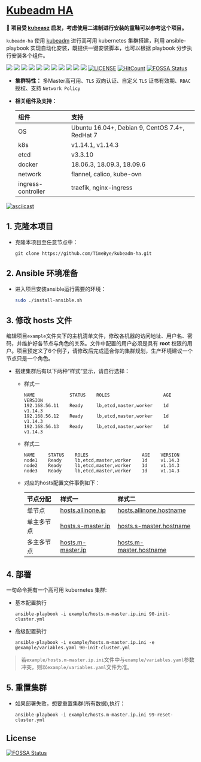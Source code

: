 [Kubeadm HA](https://github.com/TimeBye/kubeadm-ha)
=======

**🎉 项目受 [kubeasz](https://github.com/easzlab/kubeasz) 启发，考虑使用二进制进行安装的童鞋可以参考这个项目。**

`kubeadm-ha` 使用 [kubeadm](https://kubernetes.io/docs/setup/independent/install-kubeadm/) 进行高可用 kubernetes 集群搭建，利用 ansible-playbook 实现自动化安装，既提供一键安装脚本，也可以根据 playbook 分步执行安装各个组件。

[![](https://img.shields.io/badge/Mode-HA-brightgreen.svg?style=flat-square)](https://img.shields.io/badge/Mode-HA-brightgreen.svg?style=flat-square)
[![](https://img.shields.io/badge/Dist-Ubuntu16.04-yellow.svg?style=flat-square)](https://img.shields.io/badge/Dist-Ubuntu16.04-yellow.svg?style=flat-square)
[![](https://img.shields.io/badge/Dist-Debian9-yellow.svg?style=flat-square)](https://img.shields.io/badge/Dist-Debian9-yellow.svg?style=flat-square)
[![](https://img.shields.io/badge/Dist-Centos7-orange.svg?style=flat-square)](https://img.shields.io/badge/Dist-Centos7-orange.svg?style=flat-square)
[![](https://img.shields.io/badge/Dist-RedHat7-orange.svg?style=flat-square)](https://img.shields.io/badge/Dist-RedHat7-orange.svg?style=flat-square)
[![](https://img.shields.io/badge/Proxy-iptables-brightgreen.svg?style=flat-square)](https://img.shields.io/badge/Proxy-iptables-brightgreen.svg?style=flat-square)
[![](https://img.shields.io/badge/Proxy-IPVS-brightgreen.svg?style=flat-square)](https://img.shields.io/badge/Proxy-IPVS-brightgreen.svg?style=flat-square)
[![](https://img.shields.io/badge/DNS-CoreDNS-brightgreen.svg?style=flat-square)](https://img.shields.io/badge/DNS-CoreDNS-brightgreen.svg?style=flat-square)
[![](https://img.shields.io/badge/Net-Flannel-brightgreen.svg?style=flat-square)](https://img.shields.io/badge/Net-Flannel-brightgreen.svg?style=flat-square)
[![](https://img.shields.io/badge/Net-Calico-brightgreen.svg?style=flat-square)](https://img.shields.io/badge/Net-Calico-brightgreen.svg?style=flat-square)
[![](https://img.shields.io/badge/Net-KubeOVN-brightgreen.svg?style=flat-square)](https://img.shields.io/badge/Net-KubeOVN-brightgreen.svg?style=flat-square)
[![LICENSE](https://img.shields.io/badge/license-Anti%20996-blue.svg?style=flat-square)](https://github.com/TimeBye/kubeadm-ha/blob/master/LICENSE)
[![HitCount](http://hits.dwyl.io/timebye/kubeadm-ha.svg)](http://hits.dwyl.io/timebye/kubeadm-ha)
[![FOSSA Status](https://app.fossa.io/api/projects/git%2Bgithub.com%2FTimeBye%2Fkubeadm-ha.svg?type=shield)](https://app.fossa.io/projects/git%2Bgithub.com%2FTimeBye%2Fkubeadm-ha?ref=badge_shield)

- **集群特性：** 多Master高可用、`TLS` 双向认证、自定义 `TLS` 证书有效期、`RBAC` 授权、支持 `Network Policy`

- **相关组件及支持：**

  |**组件**|**支持**|
  |:-|:-|
  |OS|Ubuntu 16.04+, Debian 9, CentOS 7.4+, RedHat 7|
  |k8s|v1.14.1, v1.14.3|
  |etcd|v3.3.10|
  |docker|18.06.3, 18.09.3, 18.09.6|
  |network|flannel, calico, kube-ovn|
  |ingress-controller|traefik, nginx-ingress|

[![asciicast](https://asciinema.org/a/253506.svg)](https://asciinema.org/a/253506)

## 1. 克隆本项目

- 克隆本项目至任意节点中：

    ```
    git clone https://github.com/TimeBye/kubeadm-ha.git
    ```

## 2. Ansible 环境准备

- 进入项目安装ansible运行需要的环境：

    ``` bash
    sudo ./install-ansible.sh
    ```

## 3. 修改 hosts 文件

编辑项目`example`文件夹下的主机清单文件，修改各机器的访问地址、用户名、密码，并维护好各节点与角色的关系。文件中配置的用户必须是具有 **root** 权限的用户。项目预定义了6个例子，请修改后完成适合你的集群规划，生产环境建议一个节点只是一个角色。

- 搭建集群后有以下两种“样式”显示，请自行选择：
    - 样式一
        ```
        NAME             STATUS    ROLES                    AGE    VERSION
        192.168.56.11    Ready     lb,etcd,master,worker    1d     v1.14.3
        192.168.56.12    Ready     lb,etcd,master,worker    1d     v1.14.3
        192.168.56.13    Ready     lb,etcd,master,worker    1d     v1.14.3
        ```

    - 样式二
        ```
        NAME     STATUS    ROLES                    AGE    VERSION
        node1    Ready     lb,etcd,master,worker    1d     v1.14.3
        node2    Ready     lb,etcd,master,worker    1d     v1.14.3
        node3    Ready     lb,etcd,master,worker    1d     v1.14.3
        ```

    - 对应的hosts配置文件事例如下：

        |节点分配|样式一|样式二|
        |:-|:-|:-|
        |单节点|[hosts.allinone.ip](example/hosts.allinone.ip.ini)|[hosts.allinone.hostname](example/hosts.allinone.hostname.ini)|
        |单主多节点|[hosts.s-master.ip](example/hosts.s-master.ip.ini)|[hosts.s-master.hostname](example/hosts.s-master.hostname.ini)|
        |多主多节点|[hosts.m-master.ip](example/hosts.m-master.ip.ini)|[hosts.m-master.hostname](example/hosts.m-master.hostname.ini)|

## 4. 部署

一句命令拥有一个高可用 kubernetes 集群:

- 基本配置执行
    ```
    ansible-playbook -i example/hosts.m-master.ip.ini 90-init-cluster.yml
    ```

- 高级配置执行
    ```
    ansible-playbook -i example/hosts.m-master.ip.ini -e @example/variables.yaml 90-init-cluster.yml
    ```

> 若`example/hosts.m-master.ip.ini`文件中与`example/variables.yaml`参数冲突，则以`example/variables.yaml`文件为准。

## 5. 重置集群

- 如果部署失败，想要重置集群(所有数据),执行：

    ```
    ansible-playbook -i example/hosts.m-master.ip.ini 99-reset-cluster.yml
    ```

## License
[![FOSSA Status](https://app.fossa.io/api/projects/git%2Bgithub.com%2FTimeBye%2Fkubeadm-ha.svg?type=large)](https://app.fossa.io/projects/git%2Bgithub.com%2FTimeBye%2Fkubeadm-ha?ref=badge_large)